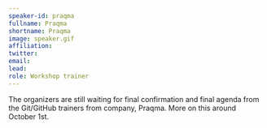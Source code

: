 ```yaml
---
speaker-id: praqma
fullname: Praqma
shortname: Praqma
image: speaker.gif
affiliation:
twitter:
email:
lead:
role: Workshop trainer
---
```


The organizers are still waiting for final confirmation and final agenda from the Git/GitHub trainers from company, Praqma.
More on this around October 1st.
